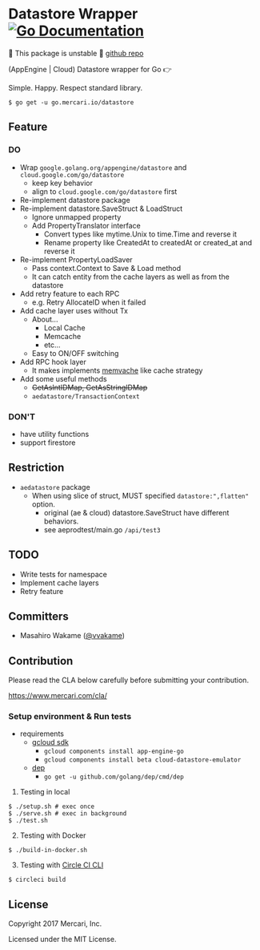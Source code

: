# Datastore Wrapper [![Go Documentation](http://img.shields.io/badge/go-documentation-blue.svg?style=flat-square)][godoc]

[godoc]: https://godoc.org/go.mercari.io/datastore

:construction: This package is unstable :construction: [github repo](https://github.com/mercari/datastore)

(AppEngine | Cloud) Datastore wrapper for Go 👉

Simple.
Happy.
Respect standard library.

```
$ go get -u go.mercari.io/datastore
```

## Feature

### DO

* Wrap `google.golang.org/appengine/datastore` and `cloud.google.com/go/datastore`
    * keep key behavior
    * align to `cloud.google.com/go/datastore` first
* Re-implement datastore package
* Re-implement datastore.SaveStruct & LoadStruct
    * Ignore unmapped property
    * Add PropertyTranslator interface
        * Convert types like mytime.Unix to time.Time and reverse it
        * Rename property like CreatedAt to createdAt or created_at and reverse it
* Re-implement PropertyLoadSaver
    * Pass context.Context to Save & Load method
    * It can catch entity from the cache layers as well as from the datastore
* Add retry feature to each RPC
    * e.g. Retry AllocateID when it failed
* Add cache layer uses without Tx
    * About...
        * Local Cache
        * Memcache
        * etc...
    * Easy to ON/OFF switching
* Add RPC hook layer
    * It makes implements [memvache](https://github.com/vvakame/memvache) like cache strategy
* Add some useful methods
    * ~~GetAsIntIDMap, GetAsStringIDMap~~
    * `aedatastore/TransactionContext`

### DON'T

* have utility functions
* support firestore

## Restriction

* `aedatastore` package
    * When using slice of struct, MUST specified `datastore:",flatten"` option.
        * original (ae & cloud) datastore.SaveStruct have different behaviors.
        * see aeprodtest/main.go `/api/test3`

## TODO

* Write tests for namespace
* Implement cache layers
* Retry feature

## Committers

 * Masahiro Wakame ([@vvakame](https://github.com/vvakame))

## Contribution

Please read the CLA below carefully before submitting your contribution.

https://www.mercari.com/cla/

### Setup environment & Run tests

* requirements
    * [gcloud sdk](https://cloud.google.com/sdk/docs/quickstarts)
        * `gcloud components install app-engine-go`
        * `gcloud components install beta cloud-datastore-emulator`
    * [dep](github.com/golang/dep)
        * `go get -u github.com/golang/dep/cmd/dep`

1. Testing in local

```
$ ./setup.sh # exec once
$ ./serve.sh # exec in background
$ ./test.sh
```

2. Testing with Docker

```
$ ./build-in-docker.sh
```

3. Testing with [Circle CI CLI](https://circleci.com/docs/2.0/local-jobs/)

```
$ circleci build
```

## License

Copyright 2017 Mercari, Inc.

Licensed under the MIT License.
